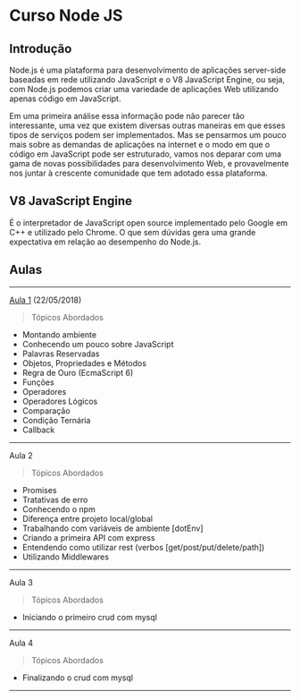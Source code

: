 # Curso Node JS

## Introdução

Node.js é uma plataforma para desenvolvimento de aplicações server-side baseadas em rede utilizando JavaScript e o V8 JavaScript Engine, ou seja, com Node.js podemos criar uma variedade de aplicações Web utilizando apenas código em JavaScript.

Em uma primeira análise essa informação pode não parecer tão interessante, uma vez que existem diversas outras maneiras em que esses tipos de serviços podem ser implementados. Mas se pensarmos um pouco mais sobre as demandas de aplicações na internet e o modo em que o código em JavaScript pode ser estruturado, vamos nos deparar com uma gama de novas possibilidades para desenvolvimento Web, e provavelmente nos juntar à crescente comunidade que tem adotado essa plataforma.


## V8 JavaScript Engine

É o interpretador de JavaScript open source implementado pelo Google em C++ e utilizado pelo Chrome. O que sem dúvidas gera uma grande expectativa em relação ao desempenho do Node.js.

## Aulas
---
[Aula 1](aula1/AULA1.md) (22/05/2018)

> Tópicos Abordados
* Montando ambiente
* Conhecendo um pouco sobre JavaScript
* Palavras Reservadas 
* Objetos, Propriedades e Métodos
* Regra de Ouro (EcmaScript 6)
* Funções
* Operadores
* Operadores Lógicos
* Comparação
* Condição Ternária 
* Callback
---

Aula 2
> Tópicos Abordados
* Promises
* Tratativas de erro
* Conhecendo o npm
* Diferença entre projeto local/global
* Trabalhando com variáveis de ambiente [dotEnv]
* Criando a primeira API com express
* Entendendo como utilizar rest (verbos [get/post/put/delete/path])
* Utilizando Middlewares
---

Aula 3
> Tópicos Abordados
* Iniciando o primeiro crud com mysql
---

Aula 4
> Tópicos Abordados
* Finalizando o crud com mysql

---
